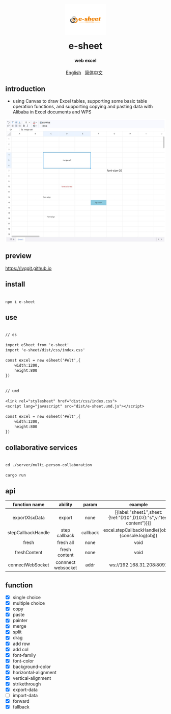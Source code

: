 <p align="center">
	<img alt="e-sheet" width="132" style="max-width:40%;min-width:60px;" src="./assets/logo.svg" />
</p>
<h1 align="center" style="margin: 0 0 20px; font-weight: bold;">e-sheet</h1>
<h4 align="center">web excel</h4>

<p align="center">
    <a href="https://github.com/lyqgit/e-sheet/tree/main/README.md">English</a>&nbsp;&nbsp;
    <a href="https://github.com/lyqgit/e-sheet/tree/main/README.zh-hans.md">简体中文</a>&nbsp;&nbsp;
</p>

## introduction

* using Canvas to draw Excel tables, supporting some basic table operation functions, and supporting copying and pasting data with Alibaba in Excel documents and WPS

![example](assets/example1.jpg)

## preview

<p>
    <a href="https://lyqgit.github.io">https://lyqgit.github.io</a>
</p>

## install

```

npm i e-sheet

```

## use

```

// es

import eSheet from 'e-sheet'
import 'e-sheet/dist/css/index.css'

const excel = new eSheet('#elt',{
    width:1200,
    height:800
})


// umd

<link rel="stylesheet" href="dist/css/index.css">
<script lang="javascript" src="dist/e-sheet.umd.js"></script>

const excel = new eSheet('#elt',{
    width:1200,
    height:800
})

```

## collaborative services

```

cd ./server/multi-person-collaboration

cargo run

```

## api

|   function name    |    ability     |  param   |                              example                               |
|:------------------:|:------------------:|:--------:|:------------------------------------------------------------------:|
|   exportXlsxData   |   export   |   none   | [{label:"sheet1",sheet:{!ref:"D10",D10:{t:"s",v:"test content"}}}] |
| stepCallbackHandle | step callback | callback |         excel.stepCallbackHandle((obj)=>{console.log(obj))         |
|    fresh           |       fresh all        |   none   |                                void                                |
|    freshContent    |    fresh content    |   none   |                                void                                |
|  connectWebSocket  |  connnect websocket  |   addr   |                                          ws://192.168.31.208:8091                      |

## function

- [x] single choice
- [x] multiple choice
- [x] copy
- [x] paste
- [x] painter
- [x] merge
- [x] split
- [x] drag
- [x] add row
- [x] add col
- [x] font-family
- [x] font-color
- [x] background-color
- [x] horizontal-alignment
- [x] vertical-alignment
- [x] strikethrough
- [x] export-data
- [ ] import-data
- [x] forward
- [x] fallback
